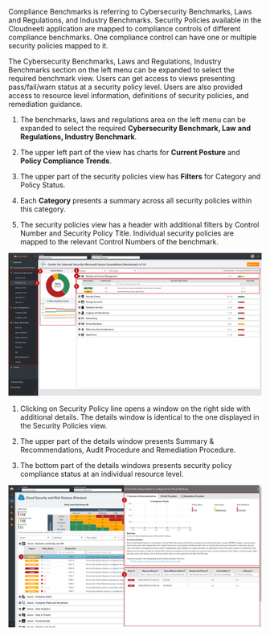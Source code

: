 Compliance Benchmarks is referring to Cybersecurity Benchmarks, Laws and
Regulations, and Industry Benchmarks. Security Policies available in the
Cloudneeti application are mapped to compliance controls of different compliance
benchmarks. One compliance control can have one or multiple security policies
mapped to it.

The Cybersecurity Benchmarks, Laws and Regulations, Industry Benchmarks section
on the left menu can be expanded to select the required benchmark view. Users
can get access to views presenting pass/fail/warn status at a security policy
level. Users are also provided access to resource level information, definitions
of security policies, and remediation guidance.

1.  The benchmarks, laws and regulations area on the left menu can be expanded
    to select the required **Cybersecurity Benchmark, Law and Regulations,
    Industry Benchmark**.

2.  The upper left part of the view has charts for **Current Posture** and
    **Policy Compliance Trends**.

3.  The upper part of the security policies view has **Filters** for Category
    and Policy Status.

4.  Each **Category** presents a summary across all security policies within
    this category.

5.  The security policies view has a header with additional filters by Control
    Number and Security Policy Title. Individual security policies are mapped to
    the relevant Control Numbers of the benchmark.

![Compliance Benchmark](.././images/userGuide/Compliance_Benchmark.png#thumbnail)

1.  Clicking on Security Policy line opens a window on the right side with
    additional details. The details window is identical to the one displayed in
    the Security Policies view.

2.  The upper part of the details window presents Summary & Recommendations,
    Audit Procedure and Remediation Procedure.

3.  The bottom part of the details windows presents security policy compliance
    status at an individual resource level.

![compliance Status](.././images/userGuide/Compliance_Status.png#thumbnail)
